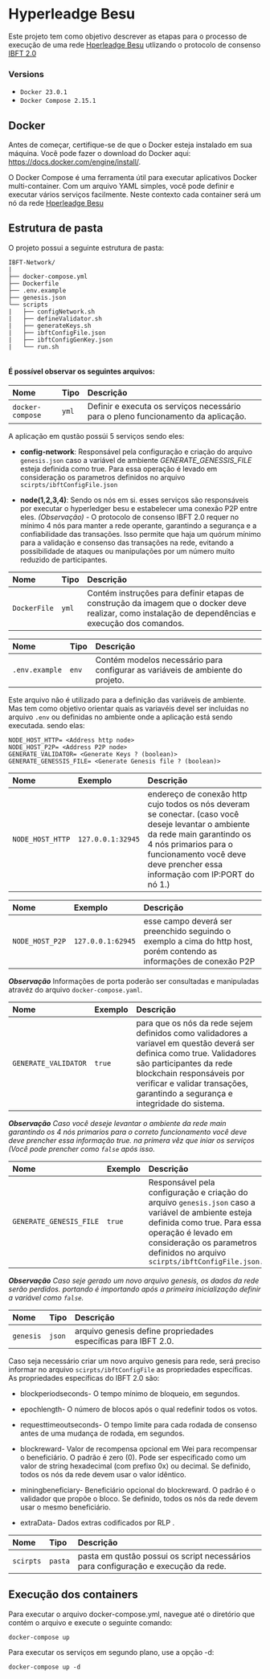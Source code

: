 # Hyperleadge Besu 

Este projeto tem como objetivo descrever as etapas para o processo de execução de uma rede [Hperleadge Besu](https://besu.hyperledger.org/en/stable/) utlizando o protocolo de consenso [IBFT 2.0](https://besu.hyperledger.org/en/stable/private-networks/how-to/configure/consensus/ibft/?h=ibft+config)


### Versions
-  `Docker 23.0.1`
-  `Docker Compose 2.15.1`


## Docker

Antes de começar, certifique-se de que o Docker esteja instalado em sua máquina. Você pode fazer o download do Docker aqui: https://docs.docker.com/engine/install/.

O Docker Compose é uma ferramenta útil para executar aplicativos Docker multi-container. Com um arquivo YAML simples, você pode definir e executar vários serviços facilmente. Neste contexto cada container será um nó da rede [Hperleadge Besu](https://besu.hyperledger.org/en/stable/)

## Estrutura de pasta

O projeto possui a seguinte estrutura de pasta:

```
IBFT-Network/
|
├── docker-compose.yml
├── Dockerfile
├── .env.example
├── genesis.json
└── scripts
|   ├── configNetwork.sh
|   ├── defineValidator.sh
|   ├── generateKeys.sh
|   ├── ibftConfigFile.json
|   ├── ibftConfigGenKey.json
|   └── run.sh


```

#### É possível observar os seguintes arquivos:



| Nome   | Tipo       | Descrição                                   |
| :---------- | :--------- | :------------------------------------------ |
| `docker-compose`      | `yml` |  Definir e executa os serviços necessário para o pleno funcionamento da aplicação. 

A aplicação em qustão possúi 5 serviços sendo eles:

  - **config-network**: Responsável pela configuração e criação do arquivo `genesis.json` caso a variável de ambiente *GENERATE_GENESSIS_FILE* esteja definida como true. Para essa operação é levado em consideração os parametros definidos no arquivo `scirpts/ibftConfigFile.json`

  - **node(1,2,3,4)**: Sendo os nós em si. esses serviços são responsáveis por executar o hyperledger besu e estabelecer uma conexão P2P entre eles. 
    *(Observação)* 
        - O protocolo de consenso IBFT 2.0 requer no mínimo 4 nós para manter a rede operante, garantindo a segurança e a confiabilidade das transações. Isso permite que haja um quórum mínimo para a validação e consenso das transações na rede, evitando a possibilidade de ataques ou manipulações por um número muito reduzido de participantes.

| Nome   | Tipo       | Descrição                                   |
| :---------- | :--------- | :------------------------------------------ |
| `DockerFile`      | `yml` |  Contém instruções para definir etapas de construção da imagem que o docker deve realizar, como instalação de  dependências e execução dos comandos. |

| Nome   | Tipo       | Descrição                                   |
| :---------- | :--------- | :------------------------------------------ |
| `.env.example`      | `env` | Contém modelos necessário para configurar as variáveis de ambiente do projeto. |

Este arquivo não é utilizado para a definição das variáveis de ambiente. Mas tem como objetivo orientar quais as variavéis devel ser incluidas no arquivo `.env` ou definidas no ambiente onde a aplicação está sendo executada. sendo elas:

    NODE_HOST_HTTP= <Address http node>
    NODE_HOST_P2P= <Address P2P node>
    GENERATE_VALIDATOR= <Generate Keys ? (boolean)>
    GENERATE_GENESSIS_FILE= <Generate Genesis file ? (boolean)>

| Nome   | Exemplo       | Descrição                                   |
| :---------- | :--------- | :------------------------------------------ |
| `NODE_HOST_HTTP`      | `127.0.0.1:32945` |   endereço de conexão http cujo todos os nós deveram se conectar. (caso você deseje levantar o ambiente da rede main garantindo os 4 nós primarios para o funcionamento você deve deve prencher essa informação com IP:PORT do nó 1.) |


| Nome   | Exemplo       | Descrição                                   |
| :---------- | :--------- | :------------------------------------------ |
| `NODE_HOST_P2P`      | `127.0.0.1:62945` |   esse campo deverá ser preenchido seguindo o exemplo a cima do http host, porém contendo as informações de conexão P2P|

***Observação*** Informações de porta poderão ser consultadas e manipuladas atravéz do arquivo `docker-compose.yaml`.


| Nome   | Exemplo       | Descrição                                   |
| :---------- | :--------- | :------------------------------------------ |
| `GENERATE_VALIDATOR`      | `true` |   para que os nós da rede sejem definidos como validadores a variavel em questão deverá ser definica como true. Validadores são participantes da rede blockchain responsáveis por verificar e validar transações, garantindo a segurança e integridade do sistema. |

***Observação*** *Caso você deseje levantar o ambiente da rede main garantindo os 4 nós primarios para o correto funcionamento você deve deve prencher essa informação true. na primera vêz que iniar os serviços (Você pode prencher como `false` após isso.*

| Nome   | Exemplo       | Descrição                                   |
| :---------- | :--------- | :------------------------------------------ |
| `GENERATE_GENESIS_FILE`      | `true` |   Responsável pela configuração e criação do arquivo `genesis.json` caso a variável de ambiente  esteja definida como true. Para essa operação é levado em consideração os parametros definidos no arquivo `scirpts/ibftConfigFile.json.` |

***Observação*** *Caso seje gerado um novo arquivo genesis,  os dados da rede serão perdidos. portando é importando após a primeira inicialização definir a variável como `false`.*


| Nome   | Tipo       | Descrição                                   |
| :---------- | :--------- | :------------------------------------------ |
| `genesis`      | `json` |   arquivo genesis define propriedades específicas para IBFT 2.0. |



Caso seja necessário criar um novo arquivo genesis para rede, será preciso informar no arquivo `scirpts/ibftConfigFile` as propriedades específicas. As propriedades específicas do IBFT 2.0 são:

  - blockperiodseconds- O tempo mínimo de bloqueio, em segundos.

  - epochlength- O número de blocos após o qual redefinir todos os votos.

  - requesttimeoutseconds- O tempo limite para cada rodada de consenso antes de uma mudança de rodada, em segundos.

  - blockreward- Valor de recompensa opcional em Wei para recompensar o beneficiário. O padrão é zero (0). Pode ser especificado como um valor de string hexadecimal (com prefixo 0x) ou decimal. Se definido, todos os nós da rede devem usar o valor idêntico.

  - miningbeneficiary- Beneficiário opcional do blockreward. O padrão é o validador que propõe o bloco. Se definido, todos os nós da rede devem usar o mesmo beneficiário.

  - extraData- Dados extras codificados por RLP .


| Nome   | Tipo       | Descrição                                   |
| :---------- | :--------- | :------------------------------------------ |
| `scirpts`      | `pasta` |   pasta em qustão possui os script necessários para configuração e execução da rede. |




## Execução dos containers

Para executar o arquivo docker-compose.yml, navegue até o diretório que contém o arquivo e execute o seguinte comando:

```
docker-compose up
```

Para executar os serviços em segundo plano, use a opção -d:

```
docker-compose up -d
```